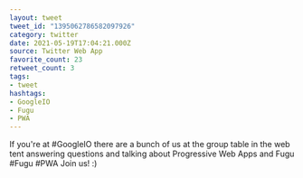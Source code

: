 ```yaml
---
layout: tweet
tweet_id: "1395062786582097926"
category: twitter
date: 2021-05-19T17:04:21.000Z
source: Twitter Web App
favorite_count: 23
retweet_count: 3
tags:
- tweet
hashtags:
- GoogleIO
- Fugu
- PWA
---
```


If you're at #GoogleIO there are a bunch of us at the group table in the web tent answering questions and talking about Progressive Web Apps and Fugu #Fugu #PWA   Join us! :)
